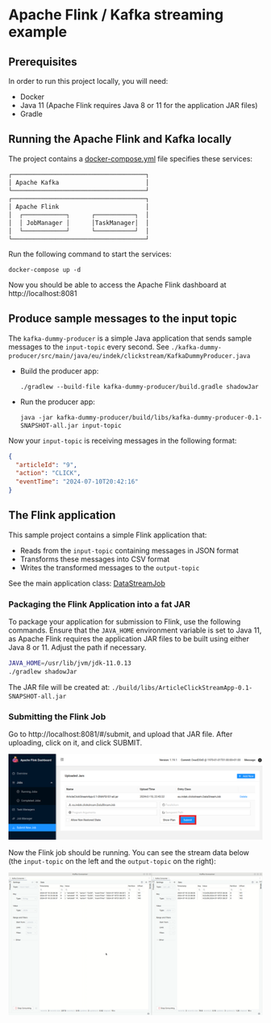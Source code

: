 # Apache Flink / Kafka streaming example

## Prerequisites

In order to run this project locally, you will need:
- Docker
- Java 11 (Apache Flink requires Java 8 or 11 for the application JAR files)
- Gradle

## Running the Apache Flink and Kafka locally

The project contains a [docker-compose.yml](./docker-compose.yml) file specifies these services:
```
┌─────────────────────────────────────┐
│ Apache Kafka                        │
└─────────────────────────────────────┘ 
┌─────────────────────────────────────┐
│ Apache Flink                        │
│  ┌────────────┐      ┌───────────┐  │
│  │ JobManager │      │TaskManager│  │
│  └────────────┘      └───────────┘  │
└─────────────────────────────────────┘
```

Run the following command to start the services:
```shell
docker-compose up -d
```

Now you should be able to access the Apache Flink dashboard at http://localhost:8081

## Produce sample messages to the input topic

The `kafka-dummy-producer` is a simple Java application that sends sample messages to the `input-topic` every second.
See `./kafka-dummy-producer/src/main/java/eu/indek/clickstream/KafkaDummyProducer.java`

- Build the producer app:
  ```
  ./gradlew --build-file kafka-dummy-producer/build.gradle shadowJar
  ```
- Run the producer app:
  ```
  java -jar kafka-dummy-producer/build/libs/kafka-dummy-producer-0.1-SNAPSHOT-all.jar input-topic
  ```

Now your `input-topic` is receiving messages in the following format:

```json
{
  "articleId": "9",
  "action": "CLICK",
  "eventTime": "2024-07-10T20:42:16"
}
```

## The Flink application

This sample project contains a simple Flink application that:
- Reads from the `input-topic` containing messages in JSON format
- Transforms these messages into CSV format
- Writes the transformed messages to the `output-topic`

See the main application class: [DataStreamJob](./src/main/java/eu/indek/clickstream/DataStreamJob.java)

### Packaging the Flink Application into a fat JAR

To package your application for submission to Flink, use the following commands. 
Ensure that the `JAVA_HOME` environment variable is set to Java 11, as Apache Flink requires the application JAR files 
to be built using either Java 8 or 11. Adjust the path if necessary.

```bash
JAVA_HOME=/usr/lib/jvm/jdk-11.0.13
./gradlew shadowJar
```

The JAR file will be created at: `./build/libs/ArticleClickStreamApp-0.1-SNAPSHOT-all.jar`

### Submitting the Flink Job

Go to http://localhost:8081/#/submit, and upload that JAR file. After uploading, click on it, and click SUBMIT.

![](assets/upload-jar.png)

Now the Flink job should be running. You can see the stream data below (the `input-topic` on the left and the `output-topic` on the right):

![](assets/streams-preview.gif)
